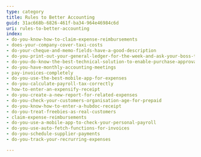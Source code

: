 ```yaml
---
type: category
title: Rules to Better Accounting
guid: 31ac668b-6826-461f-ba34-964e46984c6d
uri: rules-to-better-accounting
index:
- do-you-know-how-to-claim-expense-reimbursements
- does-your-company-cover-taxi-costs
- do-your-cheque-and-memo-fields-have-a-good-description
- do-you-print-out-your-general-ledger-for-the-week-and-ask-your-boss-to-initial
- do-you-do-know-the-best-technical-solution-to-enable-purchase-approvals
- do-you-have-monthly-accounting-meetings
- pay-invoices-completely
- do-you-use-the-best-mobile-app-for-expenses
- do-you-calculate-payroll-tax-correctly
- how-to-enter-an-expensify-receipt
- do-you-create-a-new-report-for-related-expenses
- do-you-check-your-customers-organisation-age-for-prepaid
- do-you-know-how-to-enter-a-hubdoc-receipt
- do-you-treat-freebies-as-real-customers
- claim-expense-reimbursements
- do-you-use-a-mobile-app-to-check-your-personal-payroll
- do-you-use-auto-fetch-functions-for-invoices
- do-you-schedule-supplier-payments
- do-you-track-your-recrurring-expenses

---
```


